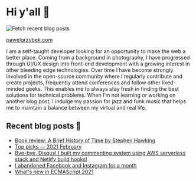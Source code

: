 # Hi y'all 👋

![Fetch recent blog posts](https://github.com/pawelgrzybek/pawelgrzybek/workflows/Fetch%20recent%20blog%20posts/badge.svg)

[pawelgrzybek.com](https://pawelgrzybek.com)

I am a self-taught developer looking for an opportunity to make the web a better place. Coming from a background in photography, I have progressed through UI/UX design into front-end development with a growing interest in other bleeding edge technologies. Over time I have become strongly involved in the open-source community where I regularly contribute and create projects, frequently attend conferences and follow other liked-minded geeks. This enables me to always stay fresh in finding the best solutions for technical problems. When I’m not learning or working on another blog post, I indulge my passion for jazz and funk music that helps me to maintain a balance between my virtual and real life.

## Recent blog posts 📝

<!-- FEED-START -->
- [Book review: A Brief History of Time by Stephen Hawking](https://pawelgrzybek.com/book-review-a-brief-history-of-time-by-stephen-hawking/)
- [Top picks — 2021 February](https://pawelgrzybek.com/top-picks-2021-february/)
- [Bye-bye, Disqus! I built my commenting system using AWS serverless stack and Netlify build hooks!](https://pawelgrzybek.com/bye-bye-disqus-i-built-my-commenting-system-using-aws-serverless-stack-and-netlify-build-hooks/)
- [I abandoned Facebook and Instagram for a month](https://pawelgrzybek.com/i-abandoned-facebook-and-instagram-for-a-month/)
- [What's new in ECMAScript 2021](https://pawelgrzybek.com/whats-new-in-ecmascript-2021/)
<!-- FEED-END -->